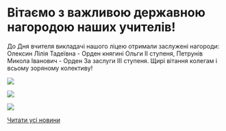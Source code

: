 # Вітаємо з важливою державною нагородою наших учителів!

До Дня вчителя викладачі нашого ліцею отримали заслужені нагороди: Олексин Лілія Тадеївна - Орден княгині Ольги ІІ ступеня, Петрунів Микола Іванович - Орден За заслуги ІІІ ступеня. Щирі вітання колегам і всьому зоряному колективу!

![](/images/blog/вітаємо-з-важливою-державною-нагородою-наших-учителів/foto3_09.jpg)

![](/images/blog/вітаємо-з-важливою-державною-нагородою-наших-учителів/foto2_09.jpg)

![](/images/blog/вітаємо-з-важливою-державною-нагородою-наших-учителів/foto1_09.jpg)

[Читати усі новини](/news)
